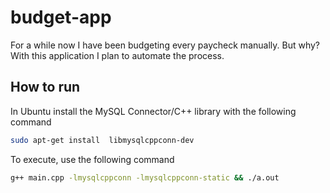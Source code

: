 # budget-app
For a while now I have been budgeting every paycheck manually. But why? With this application I plan to automate the process. 

## How to run
In Ubuntu install the MySQL Connector/C++ library with the following command
```bash
sudo apt-get install  libmysqlcppconn-dev
```
To execute, use the following command
```bash
g++ main.cpp -lmysqlcppconn -lmysqlcppconn-static && ./a.out
```
